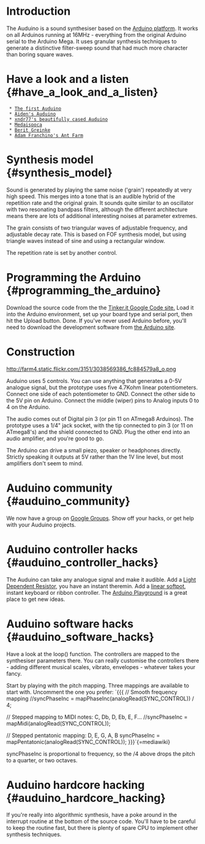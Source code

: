 # Introduction

The Auduino is a sound synthesiser based on the [Arduino
platform](http://arduino.cc). It works on all Arduinos running at
16MHz - everything from the original Arduino serial to the Arduino Mega.
It uses granular synthesis techniques to generate a distinctive
filter-sweep sound that had much more character than boring square
waves.

# Have a look and a listen {#have_a_look_and_a_listen}

` * `[`The first Auduino`](http://www.vimeo.com/2266458)\
` * `[`Aiden's Auduino`](http://www.flickr.com/photos/7175086@N05/3066332467/in/pool-72216309@N00)\
` * `[`xndr77's beautifully cased Auduino`](http://www.flickr.com/photos/machinecollective/sets/72157610797368431/)\
` * `[`Medaispoca`](http://www.vimeo.com/2473393)\
` * `[`Berit Greinke`](http://textilefutures.co.uk/exchange/bin/view/TextileFutures/SHhH)\
` * `[`Adam Franchino's Ant Farm`](http://adamfranchino.net/2010/04/26/arduino-ant-farm/)

# Synthesis model {#synthesis_model}

Sound is generated by playing the same noise (\'grain\') repeatedly at
very high speed. This merges into a tone that is an audible hybrid of
the repetition rate and the original grain. It sounds quite similar to
an oscillator with two resonating bandpass filters, although the
different architecture means there are lots of additional interesting
noises at parameter extremes.

The grain consists of two triangular waves of adjustable frequency, and
adjustable decay rate. This is based on FOF synthesis model, but using
triangle waves instead of sine and using a rectangular window.

The repetition rate is set by another control.

# Programming the Arduino {#programming_the_arduino}

Download the source code from the the [Tinker.it Google Code
site.](http://code.google.com/p/tinkerit) Load it into the Arduino
environment, set up your board type and serial port, then hit the Upload
button. Done. If you\'ve never used Arduino before, you\'ll need to
download the development software from [the Arduino
site](http://arduino.cc).

# Construction

<http://farm4.static.flickr.com/3151/3038569386_fc884579a8_o.png>

Auduino uses 5 controls. You can use anything that generates a 0-5V
analogue signal, but the prototype uses five 4.7Kohm linear
potentiometers. Connect one side of each potentiometer to GND. Connect
the other side to the 5V pin on Arduino. Connect the middle (wiper) pins
to Analog inputs 0 to 4 on the Arduino.

The audio comes out of Digital pin 3 (or pin 11 on ATmega8 Arduinos).
The prototype uses a 1/4\" jack socket, with the tip connected to pin 3
(or 11 on ATmega8\'s) and the shield connected to GND. Plug the other
end into an audio amplifier, and you\'re good to go.

The Arduino can drive a small piezo, speaker or headphones directly.
Strictly speaking it outputs at 5V rather than the 1V line level, but
most amplifiers don\'t seem to mind.

# Auduino community {#auduino_community}

We now have a group on [Google
Groups](http://groups.google.com/group/auduino). Show off your hacks, or
get help with your Auduino projects.

# Auduino controller hacks {#auduino_controller_hacks}

The Auduino can take any analogue signal and make it audible. Add a
[Light Dependent
Resistor](http://www.rapidonline.com/Electronic-Components/Optoelectronics/Photodetectors/Miniature-light-dependent-resistor/29399/kw/light%20dependent%20resistor),
you have an instant theremin. Add a [linear
softpot](http://www.sparkfun.com/commerce/product_info.php?products_id=8607),
instant keyboard or ribbon controller. The [Arduino
Playground](http://www.arduino.cc/playground/) is a great place to get
new ideas.

# Auduino software hacks {#auduino_software_hacks}

Have a look at the loop() function. The controllers are mapped to the
synthesiser parameters there. You can really customise the controllers
there - adding different musical scales, vibrato, envelopes - whatever
takes your fancy.

Start by playing with the pitch mapping. Three mappings are available to
start with. Uncomment the one you prefer: `{{{
// Smooth frequency mapping
//syncPhaseInc = mapPhaseInc(analogRead(SYNC_CONTROL)) / 4;

// Stepped mapping to MIDI notes: C, Db, D, Eb, E, F...
//syncPhaseInc = mapMidi(analogRead(SYNC_CONTROL));

// Stepped pentatonic mapping: D, E, G, A, B
syncPhaseInc = mapPentatonic(analogRead(SYNC_CONTROL));
}}}`{=mediawiki}

syncPhaseInc is proportional to frequency, so the /4 above drops the
pitch to a quarter, or two octaves.

# Auduino hardcore hacking {#auduino_hardcore_hacking}

If you\'re really into algorithmic synthesis, have a poke around in the
interrupt routine at the bottom of the source code. You\'ll have to be
careful to keep the routine fast, but there is plenty of spare CPU to
implement other synthesis techniques.
